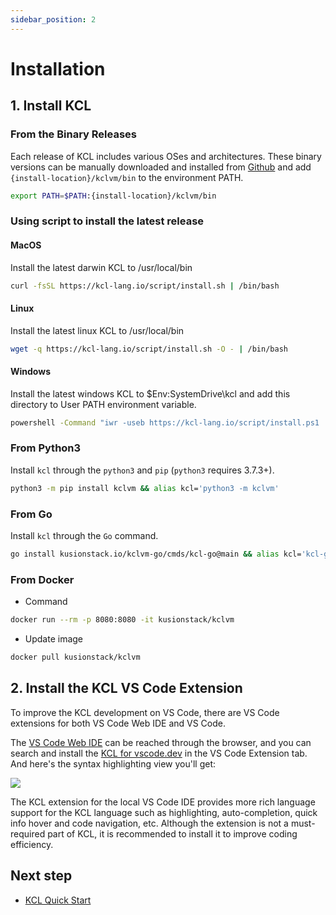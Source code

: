 ```yaml
---
sidebar_position: 2
---
```


# Installation

## 1. Install KCL

### From the Binary Releases

Each release of KCL includes various OSes and architectures. These binary versions can be manually downloaded and installed from [Github](https://github.com/KusionStack/KCLVM/releases/) and add `{install-location}/kclvm/bin` to the environment PATH.

```bash
export PATH=$PATH:{install-location}/kclvm/bin
```

### Using script to install the latest release

#### MacOS

Install the latest darwin KCL to /usr/local/bin

```bash
curl -fsSL https://kcl-lang.io/script/install.sh | /bin/bash
```

#### Linux

Install the latest linux KCL to /usr/local/bin

```bash
wget -q https://kcl-lang.io/script/install.sh -O - | /bin/bash
```

#### Windows

Install the latest windows KCL to $Env:SystemDrive\kcl and add this directory to User PATH environment variable.

```bash
powershell -Command "iwr -useb https://kcl-lang.io/script/install.ps1 | iex"
```

### From Python3

Install `kcl` through the `python3` and `pip` (`python3` requires 3.7.3+).

```bash
python3 -m pip install kclvm && alias kcl='python3 -m kclvm'
```

### From Go

Install `kcl` through the `Go` command.

```bash
go install kusionstack.io/kclvm-go/cmds/kcl-go@main && alias kcl='kcl-go kcl'
```

### From Docker

+ Command

```bash
docker run --rm -p 8080:8080 -it kusionstack/kclvm
```

+ Update image

```bash
docker pull kusionstack/kclvm
```

## 2. Install the KCL VS Code Extension

To improve the KCL development on VS Code, there are VS Code
 extensions for both VS Code Web IDE and VS Code.

The [VS Code Web IDE](https://vscode.dev) can be reached through the browser, and you can search and install the [KCL for vscode.dev](https://marketplace.visualstudio.com/items?itemName=kcl.kcl-vscode-web-extension) in the VS Code Extension tab. And here's the syntax highlighting view you'll get:

![](/img/docs/user_docs/getting-started/install/ide-vscode.png)

The KCL extension for the local VS Code IDE provides more rich language support for the KCL language such as highlighting, auto-completion, quick info hover and code navigation, etc. Although the extension is not a must-required part of KCL, it is recommended to install it to improve coding efficiency.

## Next step

+ [KCL Quick Start](/docs/user_docs/getting-started/kcl-quick-start)
